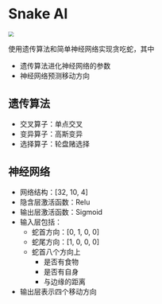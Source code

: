 # Snake AI

<img src="https://github.com/Ackeraa/snake/snake.gif" style="zoom:66%;" />

使用遗传算法和简单神经网络实现贪吃蛇，其中
* 遗传算法进化神经网络的参数
* 神经网络预测移动方向

## 遗传算法
* 交叉算子：单点交叉
* 变异算子：高斯变异
* 选择算子：轮盘赌选择

## 神经网络
* 网络结构：[32, 10, 4]
* 隐含层激活函数：Relu
* 输出层激活函数：Sigmoid
* 输入层包括：
  * 蛇首方向：[0, 1, 0, 0]
  * 蛇尾方向：[1, 0, 0, 0]
  * 蛇首八个方向上
    * 是否有食物
    * 是否有自身
    * 与边缘的距离
* 输出层表示四个移动方向

